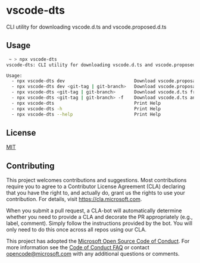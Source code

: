 # vscode-dts

CLI utility for downloading vscode.d.ts and vscode.proposed.d.ts

## Usage

```bash
 ~ > npx vscode-dts
vscode-dts: CLI utility for downloading vscode.d.ts and vscode.proposed.<proposal>.d.ts

Usage:
  - npx vscode-dts dev                          Download vscode.proposaled.<proposal>.d.ts files
  - npx vscode-dts dev <git-tag | git-branch>   Download vscode.proposaled.<proposal>.d.ts files from git tag/branch of microsoft/vscode
  - npx vscode-dts <git-tag | git-branch>       Download vscode.d.ts from git tag/branch of microsoft/vscode
  - npx vscode-dts <git-tag | git-branch> -f    Download vscode.d.ts and remove conflicting types in node_modules/@types/vscode
  - npx vscode-dts                              Print Help
  - npx vscode-dts -h                           Print Help
  - npx vscode-dts --help                       Print Help
```

## License

[MIT](LICENSE)

## Contributing

This project welcomes contributions and suggestions.  Most contributions require you to agree to a
Contributor License Agreement (CLA) declaring that you have the right to, and actually do, grant us
the rights to use your contribution. For details, visit https://cla.microsoft.com.

When you submit a pull request, a CLA-bot will automatically determine whether you need to provide
a CLA and decorate the PR appropriately (e.g., label, comment). Simply follow the instructions
provided by the bot. You will only need to do this once across all repos using our CLA.

This project has adopted the [Microsoft Open Source Code of Conduct](https://opensource.microsoft.com/codeofconduct/).
For more information see the [Code of Conduct FAQ](https://opensource.microsoft.com/codeofconduct/faq/) or
contact [opencode@microsoft.com](mailto:opencode@microsoft.com) with any additional questions or comments.
